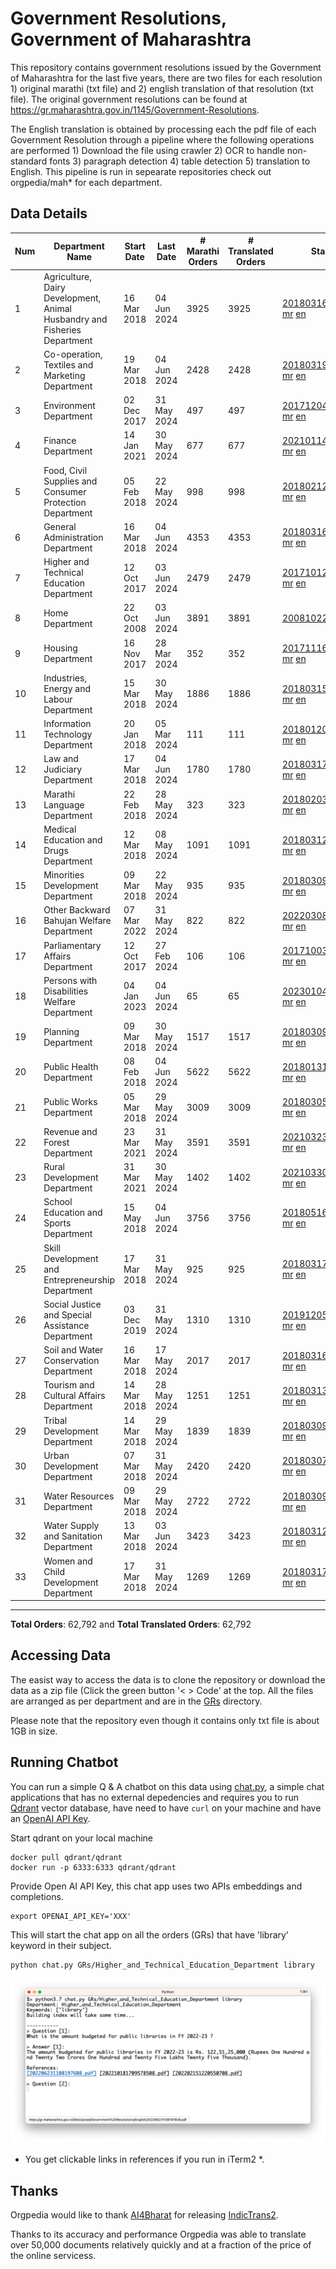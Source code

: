 # Government Resolutions, Government of Maharashtra

This repository contains government resolutions issued by the Government of Maharashtra for the last five years, there are two files for each resolution 1) original marathi (txt file) and 2) english translation of that resolution (txt file). The original government resolutions can be found at https://gr.maharashtra.gov.in/1145/Government-Resolutions.

The English translation is obtained by processing each the pdf file of each Government Resolution through a pipeline where the following operations are performed 1) Download the file using crawler 2) OCR to handle non-standard fonts 3) paragraph detection 4) table  detection 5) translation to English. This pipeline is run in sepearate repositories check out orgpedia/mah* for each department.


## Data Details

| Num | Department Name | Start Date | Last Date | # Marathi Orders | # Translated Orders | Starting Order | Last Order |
| --- | --------------- | ---------- | --------- | ---------------- | ------------------- | -------------- | ---------- |
| 1 | Agriculture, Dairy Development, Animal Husbandry and Fisheries Department | 16 Mar 2018 | 04 Jun 2024 | 3925 | 3925 | [201803161624182101.pdf](https://gr.maharashtra.gov.in/Site/Upload/Government%20Resolutions/English/201803161624182101.pdf) [mr](GRs/Agriculture,_Dairy_Development,_Animal_Husbandry_and_Fisheries_Department/201803161624182101.pdf.mr.txt) [en](GRs/Agriculture,_Dairy_Development,_Animal_Husbandry_and_Fisheries_Department/201803161624182101.pdf.en.txt) | [202406041510177201.pdf](https://gr.maharashtra.gov.in/Site/Upload/Government%20Resolutions/English/202406041510177201.pdf) [mr](GRs/Agriculture,_Dairy_Development,_Animal_Husbandry_and_Fisheries_Department/202406041510177201.pdf.mr.txt) [en](GRs/Agriculture,_Dairy_Development,_Animal_Husbandry_and_Fisheries_Department/202406041510177201.pdf.en.txt) |
| 2 | Co-operation, Textiles and Marketing Department | 19 Mar 2018 | 04 Jun 2024 | 2428 | 2428 | [201803191257576702.pdf](https://gr.maharashtra.gov.in/Site/Upload/Government%20Resolutions/English/201803191257576702.pdf) [mr](GRs/Co-operation,_Textiles_and_Marketing_Department/201803191257576702.pdf.mr.txt) [en](GRs/Co-operation,_Textiles_and_Marketing_Department/201803191257576702.pdf.en.txt) | [202406041629264502.pdf](https://gr.maharashtra.gov.in/Site/Upload/Government%20Resolutions/English/202406041629264502.pdf) [mr](GRs/Co-operation,_Textiles_and_Marketing_Department/202406041629264502.pdf.mr.txt) [en](GRs/Co-operation,_Textiles_and_Marketing_Department/202406041629264502.pdf.en.txt) |
| 3 | Environment Department | 02 Dec 2017 | 31 May 2024 | 497 | 497 | [201712041147216904.pdf](https://gr.maharashtra.gov.in/Site/Upload/Government%20Resolutions/English/201712041147216904.pdf) [mr](GRs/Environment_Department/201712041147216904.pdf.mr.txt) [en](GRs/Environment_Department/201712041147216904.pdf.en.txt) | [202405311544430904.pdf](https://gr.maharashtra.gov.in/Site/Upload/Government%20Resolutions/English/202405311544430904.pdf) [mr](GRs/Environment_Department/202405311544430904.pdf.mr.txt) [en](GRs/Environment_Department/202405311544430904.pdf.en.txt) |
| 4 | Finance Department | 14 Jan 2021 | 30 May 2024 | 677 | 677 | [202101141237329905.pdf](https://gr.maharashtra.gov.in/Site/Upload/Government%20Resolutions/English/202101141237329905.pdf) [mr](GRs/Finance_Department/202101141237329905.pdf.mr.txt) [en](GRs/Finance_Department/202101141237329905.pdf.en.txt) | [202405301147298705.pdf](https://gr.maharashtra.gov.in/Site/Upload/Government%20Resolutions/English/202405301147298705.pdf) [mr](GRs/Finance_Department/202405301147298705.pdf.mr.txt) [en](GRs/Finance_Department/202405301147298705.pdf.en.txt) |
| 5 | Food, Civil Supplies and Consumer Protection Department | 05 Feb 2018 | 22 May 2024 | 998 | 998 | [201802121244545806.pdf](https://gr.maharashtra.gov.in/Site/Upload/Government%20Resolutions/English/201802121244545806.pdf) [mr](GRs/Food,_Civil_Supplies_and_Consumer_Protection_Department/201802121244545806.pdf.mr.txt) [en](GRs/Food,_Civil_Supplies_and_Consumer_Protection_Department/201802121244545806.pdf.en.txt) | [202405221138134206.pdf](https://gr.maharashtra.gov.in/Site/Upload/Government%20Resolutions/English/202405221138134206.pdf) [mr](GRs/Food,_Civil_Supplies_and_Consumer_Protection_Department/202405221138134206.pdf.mr.txt) [en](GRs/Food,_Civil_Supplies_and_Consumer_Protection_Department/202405221138134206.pdf.en.txt) |
| 6 | General Administration Department | 16 Mar 2018 | 04 Jun 2024 | 4353 | 4353 | [201803161224022707.pdf](https://gr.maharashtra.gov.in/Site/Upload/Government%20Resolutions/English/201803161224022707.pdf) [mr](GRs/General_Administration_Department/201803161224022707.pdf.mr.txt) [en](GRs/General_Administration_Department/201803161224022707.pdf.en.txt) | [202406041644568907.pdf](https://gr.maharashtra.gov.in/Site/Upload/Government%20Resolutions/English/202406041644568907.pdf) [mr](GRs/General_Administration_Department/202406041644568907.pdf.mr.txt) [en](GRs/General_Administration_Department/202406041644568907.pdf.en.txt) |
| 7 | Higher and Technical Education Department | 12 Oct 2017 | 03 Jun 2024 | 2479 | 2479 | [201710121514029708.pdf](https://gr.maharashtra.gov.in/Site/Upload/Government%20Resolutions/English/201710121514029708.pdf) [mr](GRs/Higher_and_Technical_Education_Department/201710121514029708.pdf.mr.txt) [en](GRs/Higher_and_Technical_Education_Department/201710121514029708.pdf.en.txt) | [202406031627429408.pdf](https://gr.maharashtra.gov.in/Site/Upload/Government%20Resolutions/English/202406031627429408.pdf) [mr](GRs/Higher_and_Technical_Education_Department/202406031627429408.pdf.mr.txt) [en](GRs/Higher_and_Technical_Education_Department/202406031627429408.pdf.en.txt) |
| 8 | Home Department | 22 Oct 2008 | 03 Jun 2024 | 3891 | 3891 | [20081022.pdf](https://gr.maharashtra.gov.in/Site/Upload/Government%20Resolutions/English/20081022.pdf) [mr](GRs/Home_Department/20081022.pdf.mr.txt) [en](GRs/Home_Department/20081022.pdf.en.txt) | [202406031230192129.pdf](https://gr.maharashtra.gov.in/Site/Upload/Government%20Resolutions/English/202406031230192129.pdf) [mr](GRs/Home_Department/202406031230192129.pdf.mr.txt) [en](GRs/Home_Department/202406031230192129.pdf.en.txt) |
| 9 | Housing Department | 16 Nov 2017 | 28 Mar 2024 | 352 | 352 | [201711161447076609.pdf](https://gr.maharashtra.gov.in/Site/Upload/Government%20Resolutions/English/201711161447076609.pdf) [mr](GRs/Housing_Department/201711161447076609.pdf.mr.txt) [en](GRs/Housing_Department/201711161447076609.pdf.en.txt) | [202403281255554909.pdf](https://gr.maharashtra.gov.in/Site/Upload/Government%20Resolutions/English/202403281255554909.pdf) [mr](GRs/Housing_Department/202403281255554909.pdf.mr.txt) [en](GRs/Housing_Department/202403281255554909.pdf.en.txt) |
| 10 | Industries, Energy and Labour Department | 15 Mar 2018 | 30 May 2024 | 1886 | 1886 | [201803151204055010.pdf](https://gr.maharashtra.gov.in/Site/Upload/Government%20Resolutions/English/201803151204055010.pdf) [mr](GRs/Industries,_Energy_and_Labour_Department/201803151204055010.pdf.mr.txt) [en](GRs/Industries,_Energy_and_Labour_Department/201803151204055010.pdf.en.txt) | [202405301349068810.pdf](https://gr.maharashtra.gov.in/Site/Upload/Government%20Resolutions/English/202405301349068810.pdf) [mr](GRs/Industries,_Energy_and_Labour_Department/202405301349068810.pdf.mr.txt) [en](GRs/Industries,_Energy_and_Labour_Department/202405301349068810.pdf.en.txt) |
| 11 | Information Technology Department | 20 Jan 2018 | 05 Mar 2024 | 111 | 111 | [201801201843024511.pdf](https://gr.maharashtra.gov.in/Site/Upload/Government%20Resolutions/English/201801201843024511.pdf) [mr](GRs/Information_Technology_Department/201801201843024511.pdf.mr.txt) [en](GRs/Information_Technology_Department/201801201843024511.pdf.en.txt) | [202403051249430211.pdf](https://gr.maharashtra.gov.in/Site/Upload/Government%20Resolutions/English/202403051249430211.pdf) [mr](GRs/Information_Technology_Department/202403051249430211.pdf.mr.txt) [en](GRs/Information_Technology_Department/202403051249430211.pdf.en.txt) |
| 12 | Law and Judiciary Department | 17 Mar 2018 | 04 Jun 2024 | 1780 | 1780 | [201803171129290212.pdf](https://gr.maharashtra.gov.in/Site/Upload/Government%20Resolutions/English/201803171129290212.pdf) [mr](GRs/Law_and_Judiciary_Department/201803171129290212.pdf.mr.txt) [en](GRs/Law_and_Judiciary_Department/201803171129290212.pdf.en.txt) | [202406041128067412.pdf](https://gr.maharashtra.gov.in/Site/Upload/Government%20Resolutions/English/202406041128067412.pdf) [mr](GRs/Law_and_Judiciary_Department/202406041128067412.pdf.mr.txt) [en](GRs/Law_and_Judiciary_Department/202406041128067412.pdf.en.txt) |
| 13 | Marathi Language Department | 22 Feb 2018 | 28 May 2024 | 323 | 323 | [201802031549154233.pdf](https://gr.maharashtra.gov.in/Site/Upload/Government%20Resolutions/English/201802031549154233.pdf) [mr](GRs/Marathi_Language_Department/201802031549154233.pdf.mr.txt) [en](GRs/Marathi_Language_Department/201802031549154233.pdf.en.txt) | [202405281600192133.pdf](https://gr.maharashtra.gov.in/Site/Upload/Government%20Resolutions/English/202405281600192133.pdf) [mr](GRs/Marathi_Language_Department/202405281600192133.pdf.mr.txt) [en](GRs/Marathi_Language_Department/202405281600192133.pdf.en.txt) |
| 14 | Medical Education and Drugs Department | 12 Mar 2018 | 08 May 2024 | 1091 | 1091 | [201803121137094813.pdf](https://gr.maharashtra.gov.in/Site/Upload/Government%20Resolutions/English/201803121137094813.pdf) [mr](GRs/Medical_Education_and_Drugs_Department/201803121137094813.pdf.mr.txt) [en](GRs/Medical_Education_and_Drugs_Department/201803121137094813.pdf.en.txt) | [202405081814082713.pdf](https://gr.maharashtra.gov.in/Site/Upload/Government%20Resolutions/English/202405081814082713.pdf) [mr](GRs/Medical_Education_and_Drugs_Department/202405081814082713.pdf.mr.txt) [en](GRs/Medical_Education_and_Drugs_Department/202405081814082713.pdf.en.txt) |
| 15 | Minorities Development Department | 09 Mar 2018 | 22 May 2024 | 935 | 935 | [201803091218355314.pdf](https://gr.maharashtra.gov.in/Site/Upload/Government%20Resolutions/English/201803091218355314.pdf) [mr](GRs/Minorities_Development_Department/201803091218355314.pdf.mr.txt) [en](GRs/Minorities_Development_Department/201803091218355314.pdf.en.txt) | [202405221153537814.pdf](https://gr.maharashtra.gov.in/Site/Upload/Government%20Resolutions/English/202405221153537814.pdf) [mr](GRs/Minorities_Development_Department/202405221153537814.pdf.mr.txt) [en](GRs/Minorities_Development_Department/202405221153537814.pdf.en.txt) |
| 16 | Other Backward Bahujan Welfare Department | 07 Mar 2022 | 31 May 2024 | 822 | 822 | [202203081752439334.pdf](https://gr.maharashtra.gov.in/Site/Upload/Government%20Resolutions/English/202203081752439334.pdf) [mr](GRs/Other_Backward_Bahujan_Welfare_Department/202203081752439334.pdf.mr.txt) [en](GRs/Other_Backward_Bahujan_Welfare_Department/202203081752439334.pdf.en.txt) | [202405311706244434.pdf](https://gr.maharashtra.gov.in/Site/Upload/Government%20Resolutions/English/202405311706244434.pdf) [mr](GRs/Other_Backward_Bahujan_Welfare_Department/202405311706244434.pdf.mr.txt) [en](GRs/Other_Backward_Bahujan_Welfare_Department/202405311706244434.pdf.en.txt) |
| 17 | Parliamentary Affairs Department | 12 Oct 2017 | 27 Feb 2024 | 106 | 106 | [201710031642378615.pdf](https://gr.maharashtra.gov.in/Site/Upload/Government%20Resolutions/English/201710031642378615.pdf) [mr](GRs/Parliamentary_Affairs_Department/201710031642378615.pdf.mr.txt) [en](GRs/Parliamentary_Affairs_Department/201710031642378615.pdf.en.txt) | [202402271500283915.pdf](https://gr.maharashtra.gov.in/Site/Upload/Government%20Resolutions/English/202402271500283915.pdf) [mr](GRs/Parliamentary_Affairs_Department/202402271500283915.pdf.mr.txt) [en](GRs/Parliamentary_Affairs_Department/202402271500283915.pdf.en.txt) |
| 18 | Persons with Disabilities Welfare Department | 04 Jan 2023 | 04 Jun 2024 | 65 | 65 | [202301041906309635.pdf](https://gr.maharashtra.gov.in/Site/Upload/Government%20Resolutions/English/202301041906309635.pdf) [mr](GRs/Persons_with_Disabilities_Welfare_Department/202301041906309635.pdf.mr.txt) [en](GRs/Persons_with_Disabilities_Welfare_Department/202301041906309635.pdf.en.txt) | [202406041320477835.pdf](https://gr.maharashtra.gov.in/Site/Upload/Government%20Resolutions/English/202406041320477835.pdf) [mr](GRs/Persons_with_Disabilities_Welfare_Department/202406041320477835.pdf.mr.txt) [en](GRs/Persons_with_Disabilities_Welfare_Department/202406041320477835.pdf.en.txt) |
| 19 | Planning Department | 09 Mar 2018 | 30 May 2024 | 1517 | 1517 | [201803091441032716.pdf](https://gr.maharashtra.gov.in/Site/Upload/Government%20Resolutions/English/201803091441032716.pdf) [mr](GRs/Planning_Department/201803091441032716.pdf.mr.txt) [en](GRs/Planning_Department/201803091441032716.pdf.en.txt) | [202405301220489016.pdf](https://gr.maharashtra.gov.in/Site/Upload/Government%20Resolutions/English/202405301220489016.pdf) [mr](GRs/Planning_Department/202405301220489016.pdf.mr.txt) [en](GRs/Planning_Department/202405301220489016.pdf.en.txt) |
| 20 | Public Health Department | 08 Feb 2018 | 04 Jun 2024 | 5622 | 5622 | [201801311722275417.pdf](https://gr.maharashtra.gov.in/Site/Upload/Government%20Resolutions/English/201801311722275417.pdf) [mr](GRs/Public_Health_Department/201801311722275417.pdf.mr.txt) [en](GRs/Public_Health_Department/201801311722275417.pdf.en.txt) | [202406041413017717.pdf](https://gr.maharashtra.gov.in/Site/Upload/Government%20Resolutions/English/202406041413017717.pdf) [mr](GRs/Public_Health_Department/202406041413017717.pdf.mr.txt) [en](GRs/Public_Health_Department/202406041413017717.pdf.en.txt) |
| 21 | Public Works Department | 05 Mar 2018 | 29 May 2024 | 3009 | 3009 | [201803051515468118.pdf](https://gr.maharashtra.gov.in/Site/Upload/Government%20Resolutions/English/201803051515468118.pdf) [mr](GRs/Public_Works_Department/201803051515468118.pdf.mr.txt) [en](GRs/Public_Works_Department/201803051515468118.pdf.en.txt) | [202405291119329018.pdf](https://gr.maharashtra.gov.in/Site/Upload/Government%20Resolutions/English/202405291119329018.pdf) [mr](GRs/Public_Works_Department/202405291119329018.pdf.mr.txt) [en](GRs/Public_Works_Department/202405291119329018.pdf.en.txt) |
| 22 | Revenue and Forest Department | 23 Mar 2021 | 31 May 2024 | 3591 | 3591 | [202103231328393119.pdf](https://gr.maharashtra.gov.in/Site/Upload/Government%20Resolutions/English/202103231328393119.pdf) [mr](GRs/Revenue_and_Forest_Department/202103231328393119.pdf.mr.txt) [en](GRs/Revenue_and_Forest_Department/202103231328393119.pdf.en.txt) | [202405311253446119.pdf](https://gr.maharashtra.gov.in/Site/Upload/Government%20Resolutions/English/202405311253446119.pdf) [mr](GRs/Revenue_and_Forest_Department/202405311253446119.pdf.mr.txt) [en](GRs/Revenue_and_Forest_Department/202405311253446119.pdf.en.txt) |
| 23 | Rural Development Department | 31 Mar 2021 | 30 May 2024 | 1402 | 1402 | [202103301021181120.pdf](https://gr.maharashtra.gov.in/Site/Upload/Government%20Resolutions/English/202103301021181120.pdf) [mr](GRs/Rural_Development_Department/202103301021181120.pdf.mr.txt) [en](GRs/Rural_Development_Department/202103301021181120.pdf.en.txt) | [202405301348484420.pdf](https://gr.maharashtra.gov.in/Site/Upload/Government%20Resolutions/English/202405301348484420.pdf) [mr](GRs/Rural_Development_Department/202405301348484420.pdf.mr.txt) [en](GRs/Rural_Development_Department/202405301348484420.pdf.en.txt) |
| 24 | School Education and Sports Department | 15 May 2018 | 04 Jun 2024 | 3756 | 3756 | [201805161114241221.pdf](https://gr.maharashtra.gov.in/Site/Upload/Government%20Resolutions/English/201805161114241221.pdf) [mr](GRs/School_Education_and_Sports_Department/201805161114241221.pdf.mr.txt) [en](GRs/School_Education_and_Sports_Department/201805161114241221.pdf.en.txt) | [202406041500003221.pdf](https://gr.maharashtra.gov.in/Site/Upload/Government%20Resolutions/English/202406041500003221.pdf) [mr](GRs/School_Education_and_Sports_Department/202406041500003221.pdf.mr.txt) [en](GRs/School_Education_and_Sports_Department/202406041500003221.pdf.en.txt) |
| 25 | Skill Development and Entrepreneurship Department | 17 Mar 2018 | 31 May 2024 | 925 | 925 | [201803171322099003.pdf](https://gr.maharashtra.gov.in/Site/Upload/Government%20Resolutions/English/201803171322099003.pdf) [mr](GRs/Skill_Development_and_Entrepreneurship_Department/201803171322099003.pdf.mr.txt) [en](GRs/Skill_Development_and_Entrepreneurship_Department/201803171322099003.pdf.en.txt) | [202405311536517603.pdf](https://gr.maharashtra.gov.in/Site/Upload/Government%20Resolutions/English/202405311536517603.pdf) [mr](GRs/Skill_Development_and_Entrepreneurship_Department/202405311536517603.pdf.mr.txt) [en](GRs/Skill_Development_and_Entrepreneurship_Department/202405311536517603.pdf.en.txt) |
| 26 | Social Justice and Special Assistance Department | 03 Dec 2019 | 31 May 2024 | 1310 | 1310 | [201912051107011622.pdf](https://gr.maharashtra.gov.in/Site/Upload/Government%20Resolutions/English/201912051107011622.pdf) [mr](GRs/Social_Justice_and_Special_Assistance_Department/201912051107011622.pdf.mr.txt) [en](GRs/Social_Justice_and_Special_Assistance_Department/201912051107011622.pdf.en.txt) | [202405311602304522.pdf](https://gr.maharashtra.gov.in/Site/Upload/Government%20Resolutions/English/202405311602304522.pdf) [mr](GRs/Social_Justice_and_Special_Assistance_Department/202405311602304522.pdf.mr.txt) [en](GRs/Social_Justice_and_Special_Assistance_Department/202405311602304522.pdf.en.txt) |
| 27 | Soil and Water Conservation Department | 16 Mar 2018 | 17 May 2024 | 2017 | 2017 | [201803161247582426.pdf](https://gr.maharashtra.gov.in/Site/Upload/Government%20Resolutions/English/201803161247582426.pdf) [mr](GRs/Soil_and_Water_Conservation_Department/201803161247582426.pdf.mr.txt) [en](GRs/Soil_and_Water_Conservation_Department/201803161247582426.pdf.en.txt) | [202405171558552326.pdf](https://gr.maharashtra.gov.in/Site/Upload/Government%20Resolutions/English/202405171558552326.pdf) [mr](GRs/Soil_and_Water_Conservation_Department/202405171558552326.pdf.mr.txt) [en](GRs/Soil_and_Water_Conservation_Department/202405171558552326.pdf.en.txt) |
| 28 | Tourism and Cultural Affairs Department | 14 Mar 2018 | 28 May 2024 | 1251 | 1251 | [201803131542054523.pdf](https://gr.maharashtra.gov.in/Site/Upload/Government%20Resolutions/English/201803131542054523.pdf) [mr](GRs/Tourism_and_Cultural_Affairs_Department/201803131542054523.pdf.mr.txt) [en](GRs/Tourism_and_Cultural_Affairs_Department/201803131542054523.pdf.en.txt) | [202405281632359923.pdf](https://gr.maharashtra.gov.in/Site/Upload/Government%20Resolutions/English/202405281632359923...pdf) [mr](GRs/Tourism_and_Cultural_Affairs_Department/202405281632359923.pdf.mr.txt) [en](GRs/Tourism_and_Cultural_Affairs_Department/202405281632359923.pdf.en.txt) |
| 29 | Tribal Development Department | 14 Mar 2018 | 29 May 2024 | 1839 | 1839 | [201803091105184924.pdf](https://gr.maharashtra.gov.in/Site/Upload/Government%20Resolutions/English/201803091105184924.pdf) [mr](GRs/Tribal_Development_Department/201803091105184924.pdf.mr.txt) [en](GRs/Tribal_Development_Department/201803091105184924.pdf.en.txt) | [202405291610159324.pdf](https://gr.maharashtra.gov.in/Site/Upload/Government%20Resolutions/English/202405291610159324.pdf) [mr](GRs/Tribal_Development_Department/202405291610159324.pdf.mr.txt) [en](GRs/Tribal_Development_Department/202405291610159324.pdf.en.txt) |
| 30 | Urban Development Department | 07 Mar 2018 | 31 May 2024 | 2420 | 2420 | [201803071203178325.pdf](https://gr.maharashtra.gov.in/Site/Upload/Government%20Resolutions/English/201803071203178325.pdf) [mr](GRs/Urban_Development_Department/201803071203178325.pdf.mr.txt) [en](GRs/Urban_Development_Department/201803071203178325.pdf.en.txt) | [202405311759012625.pdf](https://gr.maharashtra.gov.in/Site/Upload/Government%20Resolutions/English/202405311759012625.pdf) [mr](GRs/Urban_Development_Department/202405311759012625.pdf.mr.txt) [en](GRs/Urban_Development_Department/202405311759012625.pdf.en.txt) |
| 31 | Water Resources Department | 09 Mar 2018 | 29 May 2024 | 2722 | 2722 | [201803091034435527.pdf](https://gr.maharashtra.gov.in/Site/Upload/Government%20Resolutions/English/201803091034435527.pdf) [mr](GRs/Water_Resources_Department/201803091034435527.pdf.mr.txt) [en](GRs/Water_Resources_Department/201803091034435527.pdf.en.txt) | [202405301415561127.pdf](https://gr.maharashtra.gov.in/Site/Upload/Government%20Resolutions/English/202405301415561127.pdf) [mr](GRs/Water_Resources_Department/202405301415561127.pdf.mr.txt) [en](GRs/Water_Resources_Department/202405301415561127.pdf.en.txt) |
| 32 | Water Supply and Sanitation Department | 13 Mar 2018 | 03 Jun 2024 | 3423 | 3423 | [201803121414108428.pdf](https://gr.maharashtra.gov.in/Site/Upload/Government%20Resolutions/English/201803121414108428.pdf) [mr](GRs/Water_Supply_and_Sanitation_Department/201803121414108428.pdf.mr.txt) [en](GRs/Water_Supply_and_Sanitation_Department/201803121414108428.pdf.en.txt) | [202406031744254328.pdf](https://gr.maharashtra.gov.in/Site/Upload/Government%20Resolutions/English/202406031744254328.pdf) [mr](GRs/Water_Supply_and_Sanitation_Department/202406031744254328.pdf.mr.txt) [en](GRs/Water_Supply_and_Sanitation_Department/202406031744254328.pdf.en.txt) |
| 33 | Women and Child Development Department | 17 Mar 2018 | 31 May 2024 | 1269 | 1269 | [201803171539444330.pdf](https://gr.maharashtra.gov.in/Site/Upload/Government%20Resolutions/English/201803171539444330.pdf) [mr](GRs/Women_and_Child_Development_Department/201803171539444330.pdf.mr.txt) [en](GRs/Women_and_Child_Development_Department/201803171539444330.pdf.en.txt) | [202405311342446530.pdf](https://gr.maharashtra.gov.in/Site/Upload/Government%20Resolutions/English/202405311342446530.pdf) [mr](GRs/Women_and_Child_Development_Department/202405311342446530.pdf.mr.txt) [en](GRs/Women_and_Child_Development_Department/202405311342446530.pdf.en.txt) |
----------------------------------------------------------------------------------------------------

**Total Orders**: 62,792 and **Total Translated Orders**: 62,792
## Accessing Data

The easist way to access the data is to clone the repository or download the data as a zip file (Click the green button '< > Code' at the top. All the files are arranged as per department and are in the [GRs](GRs) directory.

Please note that the repository even though it contains only txt file is about 1GB in size.

## Running Chatbot

You can run a simple Q & A chatbot on this data using [chat.py](chat.py), a simple chat applications that has no external depedencies and requires you to run [Qdrant](https://qdrant.tech/) vector database, have need to have `curl` on your machine and have an [OpenAI API Key](https://help.openai.com/en/articles/4936850-where-do-i-find-my-secret-api-key).

Start qdrant on your local machine
```shell
docker pull qdrant/qdrant
docker run -p 6333:6333 qdrant/qdrant
```

Provide Open AI API Key, this chat app uses two APIs embeddings and completions.
```shell
export OPENAI_API_KEY='XXX'
```

This will start the chat app on all the orders (GRs) that have 'library' keyword in their subject.

```shell
python chat.py GRs/Higher_and_Technical_Education_Department library
```

![screenshot of running chat.py](screenshot.png)

* You get clickable links in references if you run in iTerm2 *.

## Thanks

Orgpedia would like to thank [AI4Bharat](https://ai4bharat.iitm.ac.in/) for releasing [IndicTrans2](https://github.com/AI4Bharat/IndicTrans2).

Thanks to its accuracy and performance Orgpedia was able to translate over 50,000 documents relatively quickly and at a fraction of the price of the online servicess.











